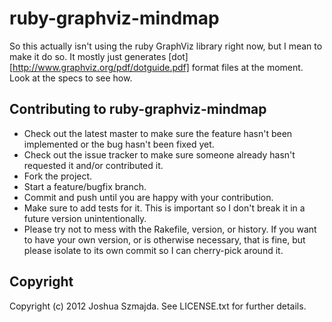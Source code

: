 # ruby-graphviz-mindmap

So this actually isn't using the ruby GraphViz library right now, but I mean to make it do so. It mostly just generates [dot][http://www.graphviz.org/pdf/dotguide.pdf] format files at the moment. Look at the specs to see how.

## Contributing to ruby-graphviz-mindmap
 
* Check out the latest master to make sure the feature hasn't been implemented or the bug hasn't been fixed yet.
* Check out the issue tracker to make sure someone already hasn't requested it and/or contributed it.
* Fork the project.
* Start a feature/bugfix branch.
* Commit and push until you are happy with your contribution.
* Make sure to add tests for it. This is important so I don't break it in a future version unintentionally.
* Please try not to mess with the Rakefile, version, or history. If you want to have your own version, or is otherwise necessary, that is fine, but please isolate to its own commit so I can cherry-pick around it.

## Copyright

Copyright (c) 2012 Joshua Szmajda. See LICENSE.txt for
further details.

